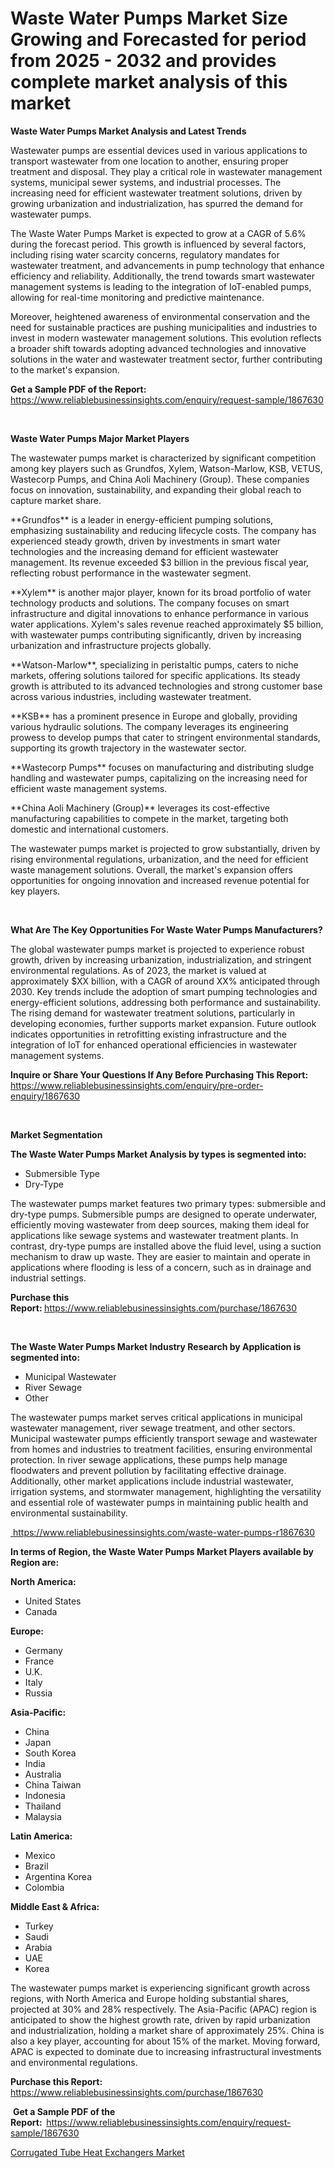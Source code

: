 <p><h1>Waste Water Pumps Market Size Growing and Forecasted for period from 2025 - 2032 and provides complete market analysis of this market</h1></p><p><strong>Waste Water Pumps Market Analysis and Latest Trends</strong></p>
<p><p>Wastewater pumps are essential devices used in various applications to transport wastewater from one location to another, ensuring proper treatment and disposal. They play a critical role in wastewater management systems, municipal sewer systems, and industrial processes. The increasing need for efficient wastewater treatment solutions, driven by growing urbanization and industrialization, has spurred the demand for wastewater pumps.</p><p>The Waste Water Pumps Market is expected to grow at a CAGR of 5.6% during the forecast period. This growth is influenced by several factors, including rising water scarcity concerns, regulatory mandates for wastewater treatment, and advancements in pump technology that enhance efficiency and reliability. Additionally, the trend towards smart wastewater management systems is leading to the integration of IoT-enabled pumps, allowing for real-time monitoring and predictive maintenance.</p><p>Moreover, heightened awareness of environmental conservation and the need for sustainable practices are pushing municipalities and industries to invest in modern wastewater management solutions. This evolution reflects a broader shift towards adopting advanced technologies and innovative solutions in the water and wastewater treatment sector, further contributing to the market's expansion.</p></p>
<p><strong>Get a Sample PDF of the Report:&nbsp;</strong> <a href="https://www.reliablebusinessinsights.com/enquiry/request-sample/1867630?utm_campaign=3035&utm_medium=2&utm_source=Github&utm_content=ia&utm_term=10042025&utm_id=waste-water-pumps">https://www.reliablebusinessinsights.com/enquiry/request-sample/1867630</a></p>
<p>&nbsp;</p>
<p><strong>Waste Water Pumps Major Market Players</strong></p>
<p><p>The wastewater pumps market is characterized by significant competition among key players such as Grundfos, Xylem, Watson-Marlow, KSB, VETUS, Wastecorp Pumps, and China Aoli Machinery (Group). These companies focus on innovation, sustainability, and expanding their global reach to capture market share.</p><p>**Grundfos** is a leader in energy-efficient pumping solutions, emphasizing sustainability and reducing lifecycle costs. The company has experienced steady growth, driven by investments in smart water technologies and the increasing demand for efficient wastewater management. Its revenue exceeded $3 billion in the previous fiscal year, reflecting robust performance in the wastewater segment.</p><p>**Xylem** is another major player, known for its broad portfolio of water technology products and solutions. The company focuses on smart infrastructure and digital innovations to enhance performance in various water applications. Xylem's sales revenue reached approximately $5 billion, with wastewater pumps contributing significantly, driven by increasing urbanization and infrastructure projects globally.</p><p>**Watson-Marlow**, specializing in peristaltic pumps, caters to niche markets, offering solutions tailored for specific applications. Its steady growth is attributed to its advanced technologies and strong customer base across various industries, including wastewater treatment.</p><p>**KSB** has a prominent presence in Europe and globally, providing various hydraulic solutions. The company leverages its engineering prowess to develop pumps that cater to stringent environmental standards, supporting its growth trajectory in the wastewater sector.</p><p>**Wastecorp Pumps** focuses on manufacturing and distributing sludge handling and wastewater pumps, capitalizing on the increasing need for efficient waste management systems. </p><p>**China Aoli Machinery (Group)** leverages its cost-effective manufacturing capabilities to compete in the market, targeting both domestic and international customers.</p><p>The wastewater pumps market is projected to grow substantially, driven by rising environmental regulations, urbanization, and the need for efficient waste management solutions. Overall, the market's expansion offers opportunities for ongoing innovation and increased revenue potential for key players.</p></p>
<p>&nbsp;</p>
<p><strong>What Are The Key Opportunities For Waste Water Pumps Manufacturers?</strong></p>
<p><p>The global wastewater pumps market is projected to experience robust growth, driven by increasing urbanization, industrialization, and stringent environmental regulations. As of 2023, the market is valued at approximately $XX billion, with a CAGR of around XX% anticipated through 2030. Key trends include the adoption of smart pumping technologies and energy-efficient solutions, addressing both performance and sustainability. The rising demand for wastewater treatment solutions, particularly in developing economies, further supports market expansion. Future outlook indicates opportunities in retrofitting existing infrastructure and the integration of IoT for enhanced operational efficiencies in wastewater management systems.</p></p>
<p><strong>Inquire or Share Your Questions If Any Before Purchasing This Report:</strong> <a href="https://www.reliablebusinessinsights.com/enquiry/pre-order-enquiry/1867630?utm_campaign=3035&utm_medium=2&utm_source=Github&utm_content=ia&utm_term=10042025&utm_id=waste-water-pumps">https://www.reliablebusinessinsights.com/enquiry/pre-order-enquiry/1867630</a></p>
<p>&nbsp;</p>
<p><strong>Market Segmentation</strong></p>
<p><strong>The Waste Water Pumps Market Analysis by types is segmented into:</strong></p>
<p><ul><li>Submersible Type</li><li>Dry-Type</li></ul></p>
<p><p>The wastewater pumps market features two primary types: submersible and dry-type pumps. Submersible pumps are designed to operate underwater, efficiently moving wastewater from deep sources, making them ideal for applications like sewage systems and wastewater treatment plants. In contrast, dry-type pumps are installed above the fluid level, using a suction mechanism to draw up waste. They are easier to maintain and operate in applications where flooding is less of a concern, such as in drainage and industrial settings.</p></p>
<p><strong>Purchase this Report:&nbsp;</strong><a href="https://www.reliablebusinessinsights.com/purchase/1867630?utm_campaign=3035&utm_medium=2&utm_source=Github&utm_content=ia&utm_term=10042025&utm_id=waste-water-pumps">https://www.reliablebusinessinsights.com/purchase/1867630</a></p>
<p>&nbsp;</p>
<p><strong>The Waste Water Pumps Market Industry Research by Application is segmented into:</strong></p>
<p><ul><li>Municipal Wastewater</li><li>River Sewage</li><li>Other</li></ul></p>
<p><p>The wastewater pumps market serves critical applications in municipal wastewater management, river sewage treatment, and other sectors. Municipal wastewater pumps efficiently transport sewage and wastewater from homes and industries to treatment facilities, ensuring environmental protection. In river sewage applications, these pumps help manage floodwaters and prevent pollution by facilitating effective drainage. Additionally, other market applications include industrial wastewater, irrigation systems, and stormwater management, highlighting the versatility and essential role of wastewater pumps in maintaining public health and environmental sustainability.</p></p>
<p><a href="https://www.reliablebusinessinsights.com/waste-water-pumps-r1867630?utm_campaign=3035&utm_medium=2&utm_source=Github&utm_content=ia&utm_term=10042025&utm_id=waste-water-pumps">&nbsp;https://www.reliablebusinessinsights.com/waste-water-pumps-r1867630</a></p>
<p><strong>In terms of Region, the Waste Water Pumps Market Players available by Region are:</strong></p>
<p>
    <p> <strong> North America: </strong>
        <ul>
            <li>United States</li>
            <li>Canada</li>
        </ul>
        </p> 
    <p> <strong> Europe: </strong>
        <ul>
            <li>Germany</li>
            <li>France</li>
            <li>U.K.</li>
            <li>Italy</li>
            <li>Russia</li>
        </ul>
        </p> 
    <p> <strong> Asia-Pacific: </strong>
        <ul>
            <li>China</li>
            <li>Japan</li>
            <li>South Korea</li>
            <li>India</li>
            <li>Australia</li>
            <li>China Taiwan</li>
            <li>Indonesia</li>
            <li>Thailand</li>
            <li>Malaysia</li>
        </ul>
        </p> 
    <p> <strong> Latin America: </strong>
        <ul>
            <li>Mexico</li>
            <li>Brazil</li>
            <li>Argentina Korea</li>
            <li>Colombia</li>
        </ul>
        </p> 
    <p> <strong> Middle East & Africa: </strong>
        <ul>
            <li>Turkey</li>
            <li>Saudi</li>
            <li>Arabia</li>
            <li>UAE</li>
            <li>Korea</li>
        </ul>
    </p>
    </p>
<p><p>The wastewater pumps market is experiencing significant growth across regions, with North America and Europe holding substantial shares, projected at 30% and 28% respectively. The Asia-Pacific (APAC) region is anticipated to show the highest growth rate, driven by rapid urbanization and industrialization, holding a market share of approximately 25%. China is also a key player, accounting for about 15% of the market. Moving forward, APAC is expected to dominate due to increasing infrastructural investments and environmental regulations.</p></p>
<p><strong>Purchase this Report: </strong><a href="https://www.reliablebusinessinsights.com/purchase/1867630?utm_campaign=3035&utm_medium=2&utm_source=Github&utm_content=ia&utm_term=10042025&utm_id=waste-water-pumps">https://www.reliablebusinessinsights.com/purchase/1867630</a></p>
<p>&nbsp;<strong>Get a Sample PDF of the Report:&nbsp;&nbsp;</strong><a href="https://www.reliablebusinessinsights.com/enquiry/request-sample/1867630?utm_campaign=3035&utm_medium=2&utm_source=Github&utm_content=ia&utm_term=10042025&utm_id=waste-water-pumps">https://www.reliablebusinessinsights.com/enquiry/request-sample/1867630</a></p>
<p><strong></strong></p>
<p><p><a href="https://github.com/seherlouize/Market-Research-Report-List-1/blob/main/corrugated-tube-heat-exchangers-market.md?utm_campaign=3035&utm_medium=2&utm_source=Github&utm_content=ia&utm_term=10042025&utm_id=waste-water-pumps">Corrugated Tube Heat Exchangers Market</a></p></p>